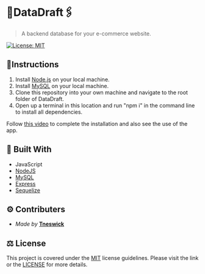 # 💫DataDraft🖇
>A backend database for your e-commerce website.

[![License: MIT](https://img.shields.io/badge/License-MIT-yellow.svg)](https://opensource.org/licenses/MIT)

## 📃Instructions

1. Install [Node.js](https://nodejs.org) on your local machine. 
2. Install [MySQL](https://www.mysql.com/) on your local machine.
3. Clone this repository into your own machine and navigate to the root folder of DataDraft. 
4. Open up a terminal in this location and run "npm i" in the command line to install all dependencies.

Follow [this video](https://drive.google.com/file/d/1O-w63rMYWP2ajUgVfvPX-baANoaHACzZ/view) to complete the installation and also see the use of the app.

## 🔨 Built With
- JavaScript
- [NodeJS](https://nodejs.org)
- [MySQL](https://www.mysql.com/)
- [Express](https://www.npmjs.com/package/express)
- [Sequelize](https://www.npmjs.com/package/sequelize)

## ⚙ Contributers
- *Made by* **[Tneswick](https://github.com/Tneswick)**

## ⚖ License
This project is covered under the [MIT](https://opensource.org/licenses/MIT) license guidelines.
Please visit the link or the [LICENSE](./LICENSE) for more details.